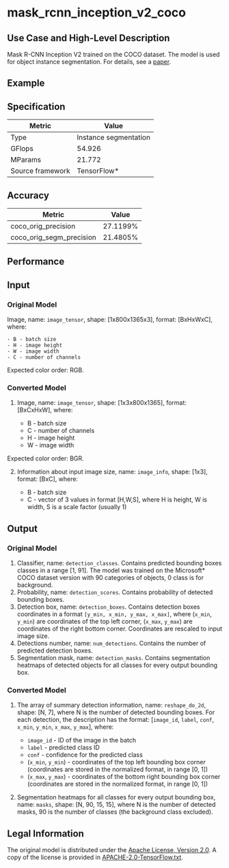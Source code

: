 # mask_rcnn_inception_v2_coco

## Use Case and High-Level Description

Mask R-CNN Inception V2 trained on the COCO dataset. The model is used for object instance segmentation.
For details, see a [paper](https://arxiv.org/abs/1703.06870).

## Example

## Specification

| Metric                          | Value                                     |
|---------------------------------|-------------------------------------------|
| Type                            | Instance segmentation                     |
| GFlops                          | 54.926                                    |
| MParams                         | 21.772                                    |
| Source framework                | TensorFlow\*                              |

## Accuracy

| Metric | Value |
| ------ | ----- |
| coco_orig_precision | 27.1199%|
| coco_orig_segm_precision | 21.4805%|

## Performance

## Input

### Original Model

Image, name: `image_tensor`, shape: [1x800x1365x3], format: [BxHxWxC],
   where:

    - B - batch size
    - H - image height
    - W - image width
    - C - number of channels

   Expected color order: RGB.

### Converted Model

1. Image, name: `image_tensor`, shape: [1x3x800x1365], format: [BxCxHxW],
where:

   - B - batch size
   - C - number of channels
   - H - image height
   - W - image width

Expected color order: BGR.

2. Information about input image size, name: `image_info`, shape: [1x3], format: [BxC],
   where:

    - B - batch size
    - C - vector of 3 values in format [H,W,S], where H is height, W is width, S is a scale factor (usually 1)

## Output

### Original Model

1. Classifier, name: `detection_classes`. Contains predicted bounding boxes classes in a range [1, 91].
The model was trained on the Microsoft\* COCO dataset version with 90 categories of objects,
0 class is for background.
2. Probability, name: `detection_scores`. Contains probability of detected bounding boxes.
3. Detection box, name: `detection_boxes`. Contains detection boxes coordinates in a format
`[y_min, x_min, y_max, x_max]`, where (`x_min`, `y_min`)  are coordinates of the top left corner,
(`x_max`, `y_max`) are coordinates of the right bottom corner. Coordinates are rescaled to input image size.
4. Detections number, name: `num_detections`. Contains the number of predicted detection boxes.
5. Segmentation mask, name: `detection_masks`. Contains segmentation heatmaps of detected objects for all classes for every output bounding box.

### Converted Model

1. The array of summary detection information, name: `reshape_do_2d`, shape: [N, 7], where N is the number of detected
bounding boxes.
    For each detection, the description has the format:
[`image_id`, `label`, `conf`, `x_min`, `y_min`, `x_max`, `y_max`],
    where:

    - `image_id` - ID of the image in the batch
    - `label` - predicted class ID
    - `conf` - confidence for the predicted class
    - (`x_min`, `y_min`) - coordinates of the top left bounding box corner (coordinates are stored in the normalized format, in range [0, 1])
    - (`x_max`, `y_max`) - coordinates of the bottom right bounding box corner  (coordinates are stored in the normalized format, in range [0, 1])
2. Segmentation heatmaps for all classes for every output bounding box, name: `masks`, shape: [N, 90, 15, 15], where N is the number of detected masks, 90 is the number of classes (the background class excluded).

## Legal Information

The original model is distributed under the
[Apache License, Version 2.0](https://raw.githubusercontent.com/tensorflow/models/master/LICENSE).
A copy of the license is provided in [APACHE-2.0-TensorFlow.txt](../licenses/APACHE-2.0-TensorFlow.txt).
